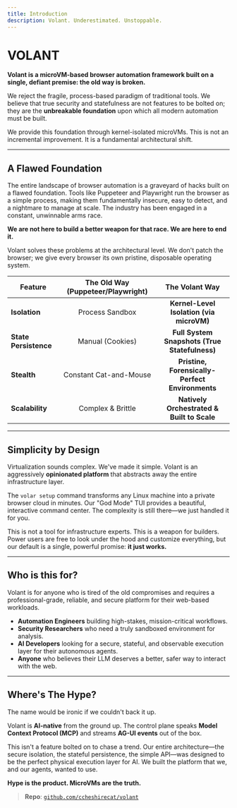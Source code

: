 ```yaml
---
title: Introduction
description: Volant. Underestimated. Unstoppable.
---
```


# VOLANT

**Volant is a microVM-based browser automation framework built on a single, defiant premise: the old way is broken.**

We reject the fragile, process-based paradigm of traditional tools. We believe that true security and statefulness are not features to be bolted on; they are the **unbreakable foundation** upon which all modern automation must be built.

We provide this foundation through kernel-isolated microVMs. This is not an incremental improvement. It is a fundamental architectural shift.

---

## A Flawed Foundation

The entire landscape of browser automation is a graveyard of hacks built on a flawed foundation. Tools like Puppeteer and Playwright run the browser as a simple process, making them fundamentally insecure, easy to detect, and a nightmare to manage at scale. The industry has been engaged in a constant, unwinnable arms race.

**We are not here to build a better weapon for that race. We are here to end it.**

Volant solves these problems at the architectural level. We don't patch the browser; we give every browser its own pristine, disposable operating system.

| Feature             | The Old Way (Puppeteer/Playwright) | The Volant Way                                |
| ------------------- | :--------------------------------: | :-----------------------------------------------: |
| **Isolation**       |         Process Sandbox          | **Kernel-Level Isolation (via microVM)**         |
| **State Persistence** |        Manual (Cookies)          | **Full System Snapshots (True Statefulness)**      |
| **Stealth**         |      Constant Cat-and-Mouse      | **Pristine, Forensically-Perfect Environments**  |
| **Scalability**     |       Complex & Brittle          | **Natively Orchestrated & Built to Scale**       |

---

## Simplicity by Design

Virtualization sounds complex. We've made it simple. Volant is an aggressively **opinionated platform** that abstracts away the entire infrastructure layer.

The `volar setup` command transforms any Linux machine into a private browser cloud in minutes. Our "God Mode" TUI provides a beautiful, interactive command center. The complexity is still there—we just handled it for you.

This is not a tool for infrastructure experts. This is a weapon for builders. Power users are free to look under the hood and customize everything, but our default is a single, powerful promise: **it just works.**

---

## Who is this for?

Volant is for anyone who is tired of the old compromises and requires a professional-grade, reliable, and secure platform for their web-based workloads.

- **Automation Engineers** building high-stakes, mission-critical workflows.
- **Security Researchers** who need a truly sandboxed environment for analysis.
- **AI Developers** looking for a secure, stateful, and observable execution layer for their autonomous agents.
- **Anyone** who believes their LLM deserves a better, safer way to interact with the web.

---

## Where's The Hype?

The name would be ironic if we couldn't back it up.

Volant is **AI-native** from the ground up. The control plane speaks **Model Context Protocol (MCP)** and streams **AG-UI events** out of the box.

This isn't a feature bolted on to chase a trend. Our entire architecture—the secure isolation, the stateful persistence, the simple API—was designed to be the perfect physical execution layer for AI. We built the platform that we, and our agents, wanted to use.

**Hype is the product. MicroVMs are the truth.**

> **Repo**: [`github.com/ccheshirecat/volant`](https://github.com/ccheshirecat/volant)